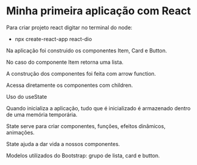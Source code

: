 # Minha primeira aplicação com React

Para criar projeto react digitar no terminal do node:

- npx create-react-app react-dio

Na aplicação foi construido os componentes Item, Card e Button.

No caso do componente Item retorna uma lista.

A construção dos componentes foi feita com arrow function.

Acessa diretamente os componentes com children.

Uso do useState

Quando inicializa a aplicação, tudo que é inicializado é armazenado dentro de uma memória temporária.

State serve para criar componentes, funções, efeitos dinâmicos, animações.

State ajuda a dar vida a nossos componentes. 

Modelos utilizados do Bootstrap: grupo de lista, card e button.